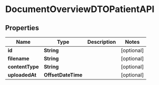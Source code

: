 

# DocumentOverviewDTOPatientAPI


## Properties

| Name | Type | Description | Notes |
|------------ | ------------- | ------------- | -------------|
|**id** | **String** |  |  [optional] |
|**filename** | **String** |  |  [optional] |
|**contentType** | **String** |  |  [optional] |
|**uploadedAt** | **OffsetDateTime** |  |  [optional] |



